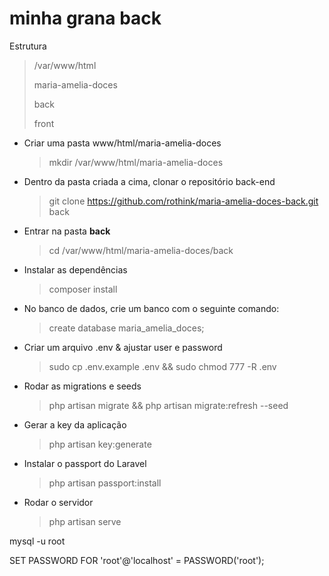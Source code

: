 # minha grana back

Estrutura

> /var/www/html
>
>maria-amelia-doces
>
>back
>
>front 

- Criar uma pasta www/html/maria-amelia-doces
    >  mkdir /var/www/html/maria-amelia-doces
                                                
- Dentro da pasta criada a cima, clonar o repositório back-end
    > git clone https://github.com/rothink/maria-amelia-doces-back.git back
                                                                 
- Entrar na pasta <strong>back</strong>
    > cd /var/www/html/maria-amelia-doces/back
                  
- Instalar as dependências                  
    > composer install

- No banco de dados, crie um banco com o seguinte comando:
    > create database maria_amelia_doces;

- Criar um arquivo .env & ajustar user e password
    > sudo cp .env.example .env && sudo chmod 777 -R .env
                          
- Rodar as migrations e seeds                           
    >  php artisan migrate && php artisan migrate:refresh --seed
                                                                              
- Gerar a key da aplicação
    > php artisan key:generate                                                             

- Instalar o passport do Laravel                                                   
    > php artisan passport:install

- Rodar o servidor
    > php artisan serve



mysql -u root 

SET PASSWORD FOR 'root'@'localhost' = PASSWORD('root');
